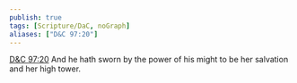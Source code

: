 ```yaml
---
publish: true
tags: [Scripture/DaC, noGraph]
aliases: ["D&C 97:20"]
---
```

[D&C 97:20](https://churchofjesuschrist.org/study/scriptures/dc-testament/dc/97?lang=eng&id=p20#p20) And he hath sworn by the power of his might to be her salvation and her high tower.
